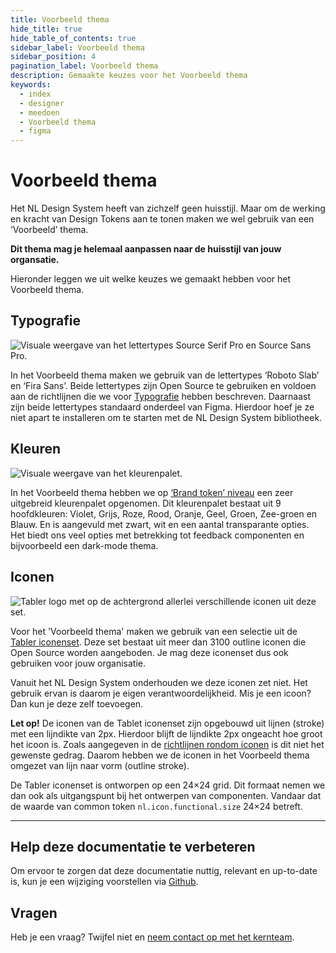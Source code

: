 ```yaml
---
title: Voorbeeld thema
hide_title: true
hide_table_of_contents: true
sidebar_label: Voorbeeld thema
sidebar_position: 4
pagination_label: Voorbeeld thema
description: Gemaakte keuzes voor het Voorbeeld thema
keywords:
  - index
  - designer
  - meedoen
  - Voorbeeld thema
  - figma
---
```


# Voorbeeld thema

Het NL Design System heeft van zichzelf geen huisstijl. Maar om de werking en kracht van Design Tokens aan te tonen maken we wel gebruik van een ‘Voorbeeld’ thema.

**Dit thema mag je helemaal aanpassen naar de huisstijl van jouw organsatie.**

Hieronder leggen we uit welke keuzes we gemaakt hebben voor het Voorbeeld thema.

## Typografie

![Visuale weergave van het lettertypes Source Serif Pro en Source Sans Pro.](https://raw.githubusercontent.com/nl-design-system/documentatie/assets/meedoen_designers_voorbeeld-thema_typografie.png)

In het Voorbeeld thema maken we gebruik van de lettertypes ‘Roboto Slab’ en ‘Fira Sans’. Beide lettertypes zijn Open Source te gebruiken en voldoen aan de richtlijnen die we voor [Typografie](../../richtlijnen/stijl/REAMDE.mdx) hebben beschreven. Daarnaast zijn beide lettertypes standaard onderdeel van Figma. Hierdoor hoef je ze niet apart te installeren om te starten met de NL Design System bibliotheek.

## Kleuren

![Visuale weergave van het kleurenpalet.](https://raw.githubusercontent.com/nl-design-system/documentatie/assets/meedoen_designers_voorbeeld-thema_kleuren.png)

In het Voorbeeld thema hebben we op [‘Brand token’ niveau](../../design-tokens/README.mdx) een zeer uitgebreid kleurenpalet opgenomen. Dit kleurenpalet bestaat uit 9 hoofdkleuren: Violet, Grijs, Roze, Rood, Oranje, Geel, Groen, Zee-groen en Blauw. En is aangevuld met zwart, wit en een aantal transparante opties. Het biedt ons veel opties met betrekking tot feedback componenten en bijvoorbeeld een dark-mode thema.

## Iconen

![Tabler logo met op de achtergrond allerlei verschillende iconen uit deze set.](https://raw.githubusercontent.com/nl-design-system/documentatie/assets/meedoen_designers_voorbeeld-thema_iconen.png)

Voor het 'Voorbeeld thema' maken we gebruik van een selectie uit de [Tabler iconenset](https://tabler-icons.io/). Deze set bestaat uit meer dan 3100 outline iconen die Open Source worden aangeboden. Je mag deze iconenset dus ook gebruiken voor jouw organisatie.

Vanuit het NL Design System onderhouden we deze iconen zet niet. Het gebruik ervan is daarom je eigen verantwoordelijkheid. Mis je een icoon? Dan kun je deze zelf toevoegen.

**Let op!** De iconen van de Tablet iconenset zijn opgebouwd uit lijnen (stroke) met een lijndikte van 2px. Hierdoor blijft de lijndikte 2px ongeacht hoe groot het icoon is. Zoals aangegeven in de [richtlijnen rondom iconen](../../richtlijnen/stijl/iconen.md) is dit niet het gewenste gedrag. Daarom hebben we de iconen in het Voorbeeld thema omgezet van lijn naar vorm (outline stroke).

De Tabler iconenset is ontworpen op een 24×24 grid. Dit formaat nemen we dan ook als uitgangspunt bij het ontwerpen van componenten. Vandaar dat de waarde van common token `nl.icon.functional.size` 24×24 betreft.

---

## Help deze documentatie te verbeteren

Om ervoor te zorgen dat deze documentatie nuttig, relevant en up-to-date is, kun je een wijziging voorstellen via [Github](https://github.com/nl-design-system/documentatie).

## Vragen

Heb je een vraag? Twijfel niet en [neem contact op met het kernteam](../../project/contact.mdx).
